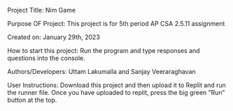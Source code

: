 Project Title: Nim Game

Purpose OF Project: This project is for 5th period AP CSA 2.5.11 assignment

Created on: January 29th, 2023

How to start this project: Run the program and type responses and questions into the console.

Authors/Developers: Uttam Lakumalla and Sanjay Veeraraghavan

User Instructions: Download this project and then upload it to Replit and run the runner file. Once you have uploaded to replit, press the big green "Run" button at the top. 
